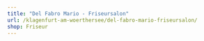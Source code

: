 ```yaml
---
title: "Del Fabro Mario - Friseursalon"
url: /klagenfurt-am-woerthersee/del-fabro-mario-friseursalon/
shop: Friseur
---
```

